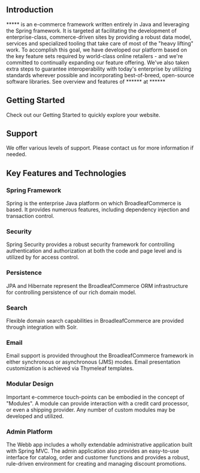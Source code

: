 ## Introduction

 ***** is an e-commerce framework written entirely in Java and leveraging the Spring framework. It is targeted at facilitating the development of enterprise-class, 
 commerce-driven sites by providing a robust data model, services and specialized tooling that take care of most of the "heavy lifting" work. 
 To accomplish this goal, we have developed our platform based on the key feature sets required by world-class online retailers - and we're committed to continually 
 expanding our feature offering. We've also taken extra steps to guarantee interoperability with today's enterprise by utilizing standards 
 wherever possible and incorporating best-of-breed, open-source software libraries.
See overview and features of ****** at ******


## Getting Started

Check out our Getting Started to quickly explore your website.


## Support

We offer various levels of support. Please contact us for more information if needed.

## Key Features and Technologies

### Spring Framework
Spring is the enterprise Java platform on which BroadleafCommerce is based.  It provides numerous features, including dependency injection and transaction control.

### Security
Spring Security provides a robust security framework for controlling authentication and authorization at both the code and page level and is utilized by
for access control.

### Persistence
JPA and Hibernate represent the BroadleafCommerce ORM infrastructure for 
controlling persistence of our rich domain model.

### Search
Flexible domain search capabilities in BroadleafCommerce are provided through integration
with Solr.


### Email
Email support is provided throughout the BroadleafCommerce framework in either synchronous 
or asynchronous (JMS) modes. Email presentation customization is achieved via Thymeleaf templates.

### Modular Design
Important e-commerce touch-points can be embodied in the concept of
"Modules". A module can provide interaction with a credit card processor, or even a shipping provider. 
Any number of custom modules may be developed and utilized.


### Admin Platform
The Webb app includes a wholly extendable administrative application built with Spring MVC. The admin application also provides an easy-to-use interface
for catalog, order and customer functions and provides a robust, rule-driven environment for creating
and managing discount promotions.

